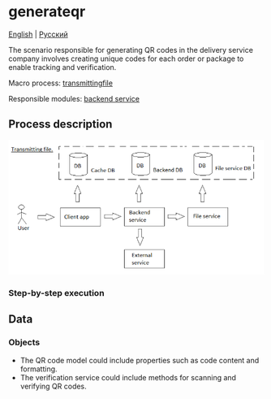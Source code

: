 # generateqr

[English](generateqr.md) | [Русский](generateqr.ru.md)

The scenario responsible for generating QR codes in the delivery service company involves creating unique codes for each order or package to enable tracking and verification. 

Macro process: [transmittingfile](../../macroprocesses/transmittingfile.md)

Responsible modules: [backend service](../../backend/fileservice.md)

## Process description

![transmittingfile_overall](../../img/transmittingfile_overall.png)

### Step-by-step execution

## Data 

### Objects 

- The QR code model could include properties such as code content and formatting. 
- The verification service could include methods for scanning and verifying QR codes.
